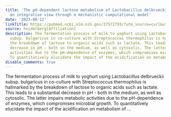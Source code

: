 ```yaml
---
title: 'The pH-dependent lactose metabolism of Lactobacillus delbrueckii subsp. bulgaricus:
  an integrative view through a mechanistic computational model'
date: '2023-08-12'
linkTitle: https://pubmed.ncbi.nlm.nih.gov/37572793/?utm_source=curl&utm_medium=rss&utm_campaign=pubmed-2&utm_content=1FakS-2QOkCT8HsMOQP1bCRQ4YzyumYOmxmF0moLsQ3dFB1E9V&fc=20220326224207&ff=20230813181238&v=2.17.9.post6+86293ac
source: heidelberg[Affiliation]
description: The fermentation process of milk to yoghurt using Lactobacillus delbrueckii
  subsp. bulgaricus in co-culture with Streptococcus thermophilus is hallmarked by
  the breakdown of lactose to organic acids such as lactate. This leads to a substantial
  decrease in pH - both in the medium, as well as cytosolic. The latter impairs metabolic
  activities due to the pH-dependence of enzymes, which compromises microbial growth.
  To quantitatively elucidate the impact of the acidification on metabolism of ...
disable_comments: true
---
```

The fermentation process of milk to yoghurt using Lactobacillus delbrueckii subsp. bulgaricus in co-culture with Streptococcus thermophilus is hallmarked by the breakdown of lactose to organic acids such as lactate. This leads to a substantial decrease in pH - both in the medium, as well as cytosolic. The latter impairs metabolic activities due to the pH-dependence of enzymes, which compromises microbial growth. To quantitatively elucidate the impact of the acidification on metabolism of ...